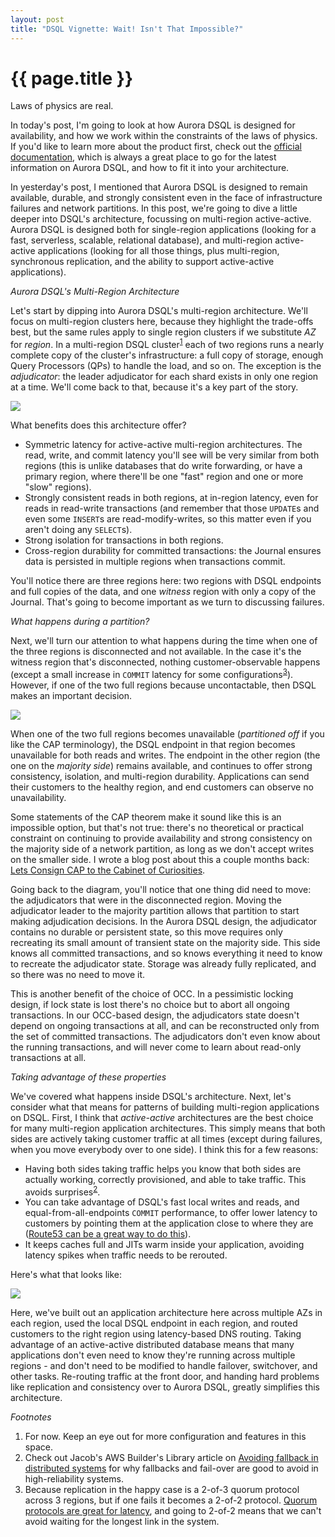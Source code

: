 ```yaml
---
layout: post
title: "DSQL Vignette: Wait! Isn't That Impossible?"
---
```


{{ page.title }}
================

<script src="https://polyfill.io/v3/polyfill.min.js?features=es6"></script>
<script>
  MathJax = {
    tex: {inlineMath: [['$', '$'], ['\\(', '\\)']]}
  };
</script>
<script id="MathJax-script" async src="https://cdn.jsdelivr.net/npm/mathjax@3/es5/tex-mml-chtml.js"></script>

<p class="meta">Laws of physics are real.</p>

In today's post, I'm going to look at how Aurora DSQL is designed for availability, and how we work within the constraints of the laws of physics. If you'd like to learn more about the product first, check out the [official documentation](https://docs.aws.amazon.com/aurora-dsql/latest/userguide/getting-started.html), which is always a great place to go for the latest information on Aurora DSQL, and how to fit it into your architecture. 

In yesterday's post, I mentioned that Aurora DSQL is designed to remain available, durable, and strongly consistent even in the face of infrastructure failures and network partitions. In this post, we're going to dive a little deeper into DSQL's architecture, focussing on multi-region active-active. Aurora DSQL is designed both for single-region applications (looking for a fast, serverless, scalable, relational database), and multi-region active-active applications (looking for all those things, plus multi-region, synchronous replication, and the ability to support active-active applications).

*Aurora DSQL's Multi-Region Architecture*

Let's start by dipping into Aurora DSQL's multi-region architecture. We'll focus on multi-region clusters here, because they highlight the trade-offs best, but the same rules apply to single region clusters if we substitute *AZ* for *region*. In a multi-region DSQL cluster<sup>[1](#foot1)</sup> each of two regions runs a nearly complete copy of the cluster's infrastructure: a full copy of storage, enough Query Processors (QPs) to handle the load, and so on. The exception is the *adjudicator*: the leader adjudicator for each shard exists in only one region at a time. We'll come back to that, because it's a key part of the story.

![](/blog/images/1206_mr_arch.jpg) 

What benefits does this architecture offer?

* Symmetric latency for active-active multi-region architectures. The read, write, and commit latency you'll see will be very similar from both regions (this is unlike databases that do write forwarding, or have a primary region, where there'll be one "fast" region and one or more "slow" regions).
* Strongly consistent reads in both regions, at in-region latency, even for reads in read-write transactions (and remember that those `UPDATE`s and even some `INSERT`s are read-modify-writes, so this matter even if you aren't doing any `SELECT`s).
* Strong isolation for transactions in both regions.
* Cross-region durability for committed transactions: the Journal ensures data is persisted in multiple regions when transactions commit.

You'll notice there are three regions here: two regions with DSQL endpoints and full copies of the data, and one *witness* region with only a copy of the Journal. That's going to become important as we turn to discussing failures.

*What happens during a partition?*

Next, we'll turn our attention to what happens during the time when one of the three regions is disconnected and not available. In the case it's the witness region that's disconnected, nothing customer-observable happens (except a small increase in `COMMIT` latency for some configurations<sup>[3](#foot3)</sup>). However, if one of the two full regions because uncontactable, then DSQL makes an important decision.

![](/blog/images/1206_mr_arch_failure.jpg)

When one of the two full regions becomes unavailable (*partitioned off* if you like the CAP terminology), the DSQL endpoint in that region becomes unavailable for both reads and writes. The endpoint in the other region (the one on the *majority side*) remains available, and continues to offer strong consistency, isolation, and multi-region durability. Applications can send their customers to the healthy region, and end customers can observe no unavailability.

Some statements of the CAP theorem make it sound like this is an impossible option, but that's not true: there's no theoretical or practical constraint on continuing to provide availability and strong consistency on the majority side of a network partition, as long as we don't accept writes on the smaller side. I wrote a blog post about this a couple months back: [Lets Consign CAP to the Cabinet of Curiosities](https://brooker.co.za/blog/2024/07/25/cap-again.html).

Going back to the diagram, you'll notice that one thing did need to move: the adjudicators that were in the disconnected region. Moving the adjudicator leader to the majority partition allows that partition to start making adjudication decisions. In the Aurora DSQL design, the adjudicator contains no durable or persistent state, so this move requires only recreating its small amount of transient state on the majority side. This side knows all committed transactions, and so knows everything it need to know to recreate the adjudicator state. Storage was already fully replicated, and so there was no need to move it.

This is another benefit of the choice of OCC. In a pessimistic locking design, if lock state is lost there's no choice but to abort all ongoing transactions. In our OCC-based design, the adjudicators state doesn't depend on ongoing transactions at all, and can be reconstructed only from the set of committed transactions. The adjudicators don't even know about the running transactions, and will never come to learn about read-only transactions at all.

*Taking advantage of these properties*

We've covered what happens inside DSQL's architecture. Next, let's consider what that means for patterns of building multi-region applications on DSQL. First, I think that *active-active* architectures are the best choice for many multi-region application architectures. This simply means that both sides are actively taking customer traffic at all times (except during failures, when you move everybody over to one side). I think this for a few reasons:

* Having both sides taking traffic helps you know that both sides are actually working, correctly provisioned, and able to take traffic. This avoids surprises<sup>[2](#foot2)</sup>.
* You can take advantage of DSQL's fast local writes and reads, and equal-from-all-endpoints `COMMIT` performance, to offer lower latency to customers by pointing them at the application close to where they are ([Route53 can be a great way to do this](https://docs.aws.amazon.com/Route53/latest/DeveloperGuide/routing-policy-latency.html)).
* It keeps caches full and JITs warm inside your application, avoiding latency spikes when traffic needs to be rerouted.

Here's what that looks like:

![](/blog/images/1206_mr_cust.jpg)

Here, we've built out an application architecture here across multiple AZs in each region, used the local DSQL endpoint in each region, and routed customers to the right region using latency-based DNS routing. Taking advantage of an active-active distributed database means that many applications don't even need to know they're running across multiple regions - and don't need to be modified to handle failover, switchover, and other tasks. Re-routing traffic at the front door, and handing hard problems like replication and consistency over to Aurora DSQL, greatly simplifies this architecture.

*Footnotes*

1. <a name="foot1"></a> For now. Keep an eye out for more configuration and features in this space.
2. <a name="foot2"></a> Check out Jacob's AWS Builder's Library article on [Avoiding fallback in distributed systems](https://aws.amazon.com/builders-library/avoiding-fallback-in-distributed-systems/) for why fallbacks and fail-over are good to avoid in high-reliability systems.
3. <a name="foot3"></a> Because replication in the happy case is a 2-of-3 quorum protocol across 3 regions, but if one fails it becomes a 2-of-2 protocol. [Quorum protocols are great for latency](https://brooker.co.za/blog/2021/10/20/simulation.html), and going to 2-of-2 means that we can't avoid waiting for the longest link in the system.